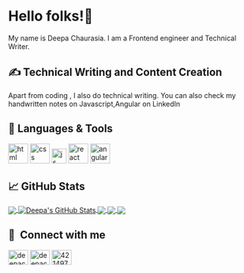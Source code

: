 



# Hello folks!👋

My name is Deepa Chaurasia. I am a Frontend engineer and Technical Writer. 

## &#x270d; Technical Writing and Content Creation

Apart from coding , I also do technical writing. You can also check my handwritten notes on Javascript,Angular on LinkedIn 


## 🔧 Languages & Tools
<p align='left'>
  <img src="https://upload.wikimedia.org/wikipedia/commons/thumb/6/61/HTML5_logo_and_wordmark.svg/2048px-HTML5_logo_and_wordmark.svg.png" alt="html" width="40" height="40">
  <img src='https://upload.wikimedia.org/wikipedia/commons/thumb/d/d5/CSS3_logo_and_wordmark.svg/1200px-CSS3_logo_and_wordmark.svg.png' alt="css" width="40" height="40">
  <img src='https://upload.wikimedia.org/wikipedia/commons/6/6a/JavaScript-logo.png' height='30' width='auto' alt="js">
   <img src="https://upload.wikimedia.org/wikipedia/commons/thumb/a/a7/React-icon.svg/1280px-React-icon.svg.png" alt="react" width="auto" height="40"/>
   <img src="https://angular.io/assets/images/logos/angular/angular.svg" alt="angular" width="40" height="40"/>
</p>


## &#x1f4c8; GitHub Stats
<a href="https://github.com/deepa314/deepachaurasia">
  <img align="center" src="https://github-readme-stats.vercel.app/api/top-langs/?username=deepa314&title_color=ffffff&text_color=c9cacc&icon_color=2bbc8a&bg_color=1d1f21&langs_count=3" />
</a>
<a href="https://github.com/deepa314/deepachaurasia">
  <img align="center" src="https://github-readme-stats.vercel.app/api?username=deepa314&show_icons=true&line_height=27&count_private=true&title_color=ffffff&text_color=c9cacc&icon_color=2bbc8a&bg_color=1d1f21" alt="Deepa's GitHub Stats" />
</a>
<a href="https://github.com/deepa314/deepachaurasia">
   <img align="center" src="https://github-readme-stats.vercel.app/api/pin/?username=deepa314&repo=Masonary&title_color=ffffff&text_color=c9cacc&icon_color=2bbc8a&bg_color=1d1f21" />
</a>
<a href="https://github.com/deepa314/deepachaurasia">
   <img align="center" src="https://github-readme-stats.vercel.app/api/pin/?username=deepa314&repo=star-wars &title_color=ffffff&text_color=c9cacc&icon_color=2bbc8a&bg_color=1d1f21" />
</a>
<a href="https://github.com/deepa314/deepachaurasia">
   <img align="center" src="https://github-readme-stats.vercel.app/api/pin/?username=deepa314&repo=Infinite-scroll &title_color=ffffff&text_color=c9cacc&icon_color=2bbc8a&bg_color=1d1f21" />
</a>

## 🔗 &nbsp;**Connect with me**
<p align="left">
<a href="#" target="blank"><img align="center" src="https://raw.githubusercontent.com/rahuldkjain/github-profile-readme-generator/master/src/images/icons/Social/twitter.svg" alt="deepachaurasia" height="30" width="40" /></a>
<a href="https://www.linkedin.com/in/deepachaurasia/" target="blank"><img align="center" src="https://raw.githubusercontent.com/rahuldkjain/github-profile-readme-generator/master/src/images/icons/Social/linked-in-alt.svg" alt="deepachaurasia" height="30" width="40" /></a>
<a href="#" target="blank"><img align="center" src="https://raw.githubusercontent.com/rahuldkjain/github-profile-readme-generator/master/src/images/icons/Social/medium.svg" alt="4214976" height="30" width="40" /></a>




[1.1]: https://i.imgur.com/Vahbdkj.png (linkedin icon)


